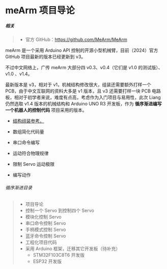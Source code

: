 # meArm 项目导论

##### 相关

> - 官方 GitHub：https://github.com/MeArm/MeArm

meArm 是一个采用 Arduino API 控制的开源小型机械臂，目前（2024）官方 GitHub  项目最新的版本已经更新到 v3。

不过中文网络上，广传 meArm 大部分四 v0.3、v0.4（它们是 v1.0 的测试版）、v1.0 、v1.4。

最新版本是 v3，相对于 v1，机械结构修改很大，组装还需要额外打样一个 PCB，由于中文互联网的资料大多是 v1 版本，且 v3 还需要打样一块 PCB 电路板，相对于初学者来说，难度有点高，考虑作为入门项目与易用性，此次 Liang 仍然选取 v1.4 版本的机械结构和 Arduino UNO R3 开发板，作为 **循序渐进编写一个机器人的控制代码** 项目采用的版本。

- [结构组装参考。](https://www.bilibili.com/video/av11397753/?spm_id_from=888.80997.embed_other.whitelist&t=1.767912&aid=11397753&vd_source=b127cb690e81db7502cd25a14232d1fb)



- 数组简化代码量
- 串口命令编写
- 运动符合物理规律
- 限制 Servo 运动极限
- 编写动作

###### 循序渐进目录

> - 项目导论
> - 控制一个 Servo 到控制四个 Servo
> - 模块化控制 Servo
> - 串口命令控制 Servo
> - 手柄模式控制 Servo
> - 蓝牙命令控制 Servo
> - 工程化项目代码
> - 采用 Arduino 框架，迁移其它开发板（待补充）
>     - STM32F103C8T6 开发版
>     - ESP32 开发版